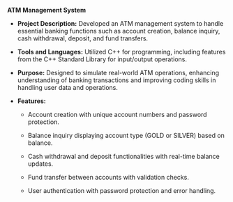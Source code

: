 **ATM Management System**

- **Project Description:**
Developed an ATM management system to handle essential banking functions such as account creation, balance inquiry, cash withdrawal, deposit, and fund transfers.

- **Tools and Languages:**
Utilized C++ for programming, including features from the C++ Standard Library for input/output operations.

- **Purpose:**
Designed to simulate real-world ATM operations, enhancing understanding of banking transactions and improving coding skills in handling user data and operations.

- **Features:**

  - Account creation with unique account numbers and password protection.

  - Balance inquiry displaying account type (GOLD or SILVER) based on balance.

  - Cash withdrawal and deposit functionalities with real-time balance updates.

  - Fund transfer between accounts with validation checks.

  - User authentication with password protection and error handling.
